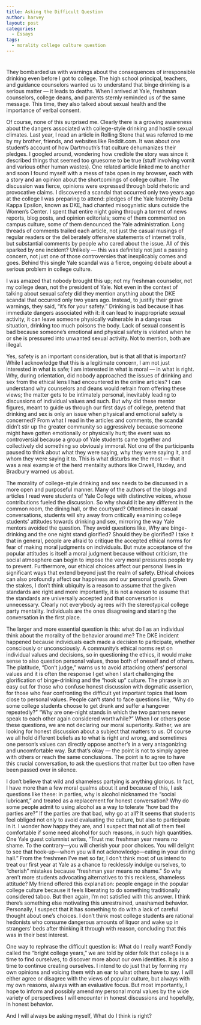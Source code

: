 ```yaml
---
title: Asking the Difficult Question
author: harvey
layout: post
categories:
  - Essays
tags:
  - morality college culture question
---
```

# 

They bombarded us with warnings about the consequences of irresponsible drinking even before I got to college. The high school principal, teachers, and guidance counselors wanted us to understand that binge drinking is a serious matter — it leads to deaths. When I arrived at Yale, freshman counselors, college deans, and parents sternly reminded us of the same message. This time, they also talked about sexual health and the importance of verbal consent.

Of course, none of this surprised me. Clearly there is a growing awareness about the dangers associated with college-style drinking and hostile sexual climates. Last year, I read an article in Rolling Stone that was referred to me by my brother, friends, and websites like Reddit.com. It was about one student’s account of how Dartmouth’s frat culture dehumanizes their pledges. I googled around, wondering how credible the story was since it described things that seemed too gruesome to be true (stuff involving vomit and various other human wastes). One related article linked me to another and soon I found myself with a mess of tabs open in my browser, each with a story and an opinion about the shortcomings of college culture. The discussion was fierce, opinions were expressed through bold rhetoric and provocative claims. I discovered a scandal that occurred only two years ago at the college I was preparing to attend: pledges of the Yale fraternity Delta Kappa Epsilon, known as DKE, had chanted misogynistic slurs outside the Women’s Center. I spent that entire night going through a torrent of news reports, blog posts, and opinion editorials; some of them commented on campus culture, some of them denounced the Yale administration. Long threads of comments trailed each article, not just the casual musings of regular readers or the deliberately offensive statements of internet trolls, but substantial comments by people who cared about the issue. All of this sparked by one incident? Unlikely — this was definitely not just a passing concern, not just one of those controversies that inexplicably comes and goes. Behind this single Yale scandal was a fierce, ongoing debate about a serious problem in college culture.

I was amazed that nobody brought this up; not my freshman counselor, not my college dean, not the president of Yale. Not even in the context of talking about sexual safety did they mention anything about the DKE scandal that occurred only two years ago. Instead, to justify their grave warnings, they said, “it’s for your safety.” Drinking is bad because it has immediate dangers associated with it: it can lead to inappropriate sexual activity, it can leave someone physically vulnerable in a dangerous situation, drinking too much poisons the body. Lack of sexual consent is bad because someone’s emotional and physical safety is violated when he or she is pressured into unwanted sexual activity. Not to mention, both are illegal.

Yes, safety is an important consideration, but is that all that is important? While I acknowledge that this is a legitimate concern, I am not just interested in what is safe; I am interested in what is moral — in what is right. Why, during orientation, did nobody approached the issues of drinking and sex from the ethical lens I had encountered in the online articles? I can understand why counselors and deans would refrain from offering these views; the matter gets to be intimately personal, inevitably leading to discussions of individual values and such. But why did these mentor figures, meant to guide us through our first days of college, pretend that drinking and sex is only an issue when physical and emotional safety is concerned? From what I read in the articles and comments, the scandal didn’t stir up the greater community so aggressively because someone might have gotten emotionally or physically hurt; the event was so controversial because a group of Yale students came together and collectively did something so obviously immoral. Not one of the participants paused to think about what they were saying, why they were saying it, and whom they were saying it to. This is what disturbs me the most — that it was a real example of the herd mentality authors like Orwell, Huxley, and Bradbury warned us about.

The morality of college-style drinking and sex needs to be discussed in a more open and purposeful manner. Many of the authors of the blogs and articles I read were students of Yale College with distinctive voices, whose contributions fueled the discussion. So why should it be any different in the common room, the dining hall, or the courtyard? Oftentimes in casual conversations, students will shy away from critically examining college students’ attitudes towards drinking and sex, mirroring the way Yale mentors avoided the question. They avoid questions like, Why are binge-drinking and the one night stand glorified? Should they be glorified? I take it that in general, people are afraid to critique the accepted ethical norms for fear of making moral judgments on individuals. But mute acceptance of the popular attitudes is itself a moral judgment because without criticism, the social atmosphere can begin to impose the very moral pressures people try to prevent. Furthermore, our ethical choices affect our personal lives in significant ways that extend beyond just the realm of safety. Ethical choices can also profoundly affect our happiness and our personal growth. Given the stakes, I don’t think ubiquity is a reason to assume that the given standards are right and more importantly, it is not a reason to assume that the standards are universally accepted and that conversation is unnecessary. Clearly not everybody agrees with the stereotypical college party mentality. Individuals are the ones disagreeing and starting the conversation in the first place.

The larger and more essential question is this: what do I as an individual think about the morality of the behavior around me? The DKE incident happened because individuals each made a decision to participate, whether consciously or unconsciously. A community’s ethical norms rest on individual values and decisions, so in questioning the ethics, it would make sense to also question personal values, those both of oneself and of others. The platitude, “Don’t judge,” warns us to avoid attacking others’ personal values and it is often the response I get when I start challenging the glorification of binge-drinking and the “hook up” culture. The phrase is an easy out for those who confuse honest discussion with dogmatic assertion, for those who fear confronting the difficult yet important topics that loom close to personal values. People can’t stand to face questions like, “Why do some college students choose to get drunk and suffer a hangover repeatedly?” “Why are one-night stands in which the two partners never speak to each other again considered worthwhile?” When I or others pose these questions, we are not declaring our moral superiority. Rather, we are looking for honest discussion about a subject that matters to us. Of course we all hold different beliefs as to what is right and wrong, and sometimes one person’s values can directly oppose another’s in a very antagonizing and uncomfortable way. But that’s okay — the point is not to simply agree with others or reach the same conclusions. The point is to agree to have this crucial conversation, to ask the questions that matter but too often have been passed over in silence.

I don’t believe that wild and shameless partying is anything glorious. In fact, I have more than a few moral qualms about it and because of this, I ask questions like these: in parties, why is alcohol nicknamed the “social lubricant,” and treated as a replacement for honest conversation? Why do some people admit to using alcohol as a way to tolerate “how bad the parties are?” If the parties are that bad, why go at all? It seems that students feel obliged not only to avoid evaluating the culture, but also to participate in it. I wonder how happy they are, and I suspect that not all of them feel comfortable if some need alcohol for such reasons, in such high quantities. One Yale guest columnist writes, “Trust me: freshman year means no shame. To the contrary—you will cherish your poor choices. You will delight to see that hook-up—whom you will not acknowledge—eating in your dining hall.” From the freshmen I’ve met so far, I don’t think most of us intend to treat our first year at Yale as a chance to recklessly indulge ourselves, to “cherish” mistakes because “freshman year means no shame.” So why aren’t more students advocating alternatives to this reckless, shameless attitude? My friend offered this explanation: people engage in the popular college culture because it feels liberating to do something traditionally considered taboo. But then again, I’m not satisfied with this answer. I think there’s something else motivating this unrestrained, unashamed behavior. Personally, I suspect that it has something to do with a lack of careful thought about one’s choices. I don’t think most college students are rational hedonists who consume dangerous amounts of liquor and wake up in strangers’ beds after thinking it through with reason, concluding that this was in their best interest.

One way to rephrase the difficult question is: What do I really want? Fondly called the “bright college years,” we are told by older folk that college is a time to find ourselves, to discover more about our own identities. It is also a time to continue creating ourselves. I intend to do just that by forming my own opinions and voicing them with an ear to what others have to say. I will either agree or disagree with the views of popular culture, but always with my own reasons, always with an evaluative focus. But most importantly, I hope to inform and possibly amend my personal moral values by the wide variety of perspectives I will encounter in honest discussions and hopefully, in honest behavior.

And I will always be asking myself, What do I think is right?
